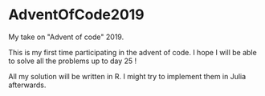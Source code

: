 # AdventOfCode2019
My take on "Advent of code" 2019.

This is my first time participating in the advent of code.
I hope I will be able to solve all the problems up to day 25 !

All my solution will be written in R. I might try to implement them in Julia afterwards.

